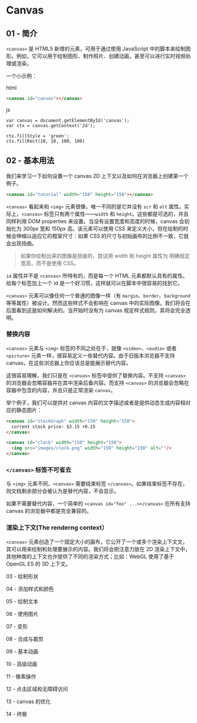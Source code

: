 # Canvas

## 01 - 简介

`<canvas>` 是 HTML5 新增的元素，可用于通过使用 JavaScript 中的脚本来绘制图形。例如，它可以用于绘制图形、制作照片、创建动画，甚至可以进行实时视频处理或渲染。

一个小示例：

html

```html
<canvas id="canvas"></canvas>
```

js

```
var canvas = document.getElementById('canvas');
var ctx = canvas.getContext('2d');

ctx.fillStyle = 'green';
ctx.fillRect(10, 10, 100, 100)
```

## 02 - 基本用法

我们来学习一下如何设置一个 canvas 2D 上下文以及如何在浏览器上创建第一个例子。

```html
<canvas id="tutorial" width="150" height="150"></canvas>
```

`<canvas>` 看起来和 `<img>` 元素很像，唯一不同的是它并没有 `scr` 和 `alt` 属性。实际上，`<canvas>` 标签只有两个属性——`width` 和 `height`。这些都是可选的，并且同样利用 DOM properties 来设置。当没有设置宽度和高度的时候，canvas 会初始化为 300px 宽和 150px 高。该元素可以使用 CSS 来定义大小，但在绘制的时候会伸缩以适应它的框架尺寸：如果 CSS 的尺寸与初始画布的比例不一致，它就会出现扭曲。

> 如果你绘制出来的图像是扭曲的，尝试用 width 和 height 属性为 <canvas> 明确规定宽高，而不是使用 CSS。

`id` 属性并不是 `<canvas>` 所特有的，而是每一个 HTML 元素都默认具有的属性。给每个标签加上一个 id 是一个好习惯，这样就可以在脚本中很容易的找到它。

`<canvas>` 元素可以像任何一个普通的图像一样（有 `margin`、`border`、`background` 等等属性）被设计。然而这些样式不会影响在 canvas 中的实际图像。我们将会在后面看到这是如何解决的。当开始时没有为 canvas 规定样式规则，其将会完全透明。

### 替换内容

`<canvas>` 元素与 `<img>` 标签的不同之处在于，就像 `<video>`、`<audio>` 或者 `<picture>` 元素一样，很容易定义一些替代内容。由于旧版本浏览器不支持 canvas，在这些浏览器上你应该总是能展示替代内容。

这很容易理解，我们只是在 `<canvas>` 标签中提供了替换内容。不支持     `<canvas>` 的浏览器会忽略容器并在其中渲染后备内容。而支持 `<canvas>` 的浏览器会忽略在容器中包含的内容，并且只是正常渲染 `canvas`。

举个例子，我们可以提供对 canvas 内容的文字描述或者是提供动态生成内容相对应的静态图片：

```html
<canvas id="stockGraph" width="150" height="150">
  current stock price: $3.15 +0.15
</canvas>

<canvas id="clock" width="150" height="150">
  <img src="images/clock.png" width="150" height="150" alt=""/>
</canvas>
```

### `</canvas>` 标签不可省去

与 `<img>` 元素不同，`<canvas>` 需要结束标签 `</canvas>`。如果结束标签不存在，则文档剩余部分会被认为是替代内容，不会显示。

如果不需要替代内容，一个简单的 `<canvas id="foo" ...></canvas>` 在所有支持 canvas 的浏览器中都是完全兼容的。

### 渲染上下文(The renderng context） 

`<canvas>` 元素创造了一个固定大小的画布，它公开了一个或多个渲染上下文文，其可以用来绘制和处理要展示的内容。我们将会把注意力放在 2D 渲染上下文中，其他种类的上下文也许提供了不同的渲染方式；比如：WebGL 使用了基于 OpenGL ES 的 3D 上下文。





03 - 绘制形状

04 - 添加样式和颜色

05 - 绘制文本

06 - 使用图片

07 - 变形

08 - 合成与裁剪

09 - 基本动画

10 - 高级动画

11 - 像素操作

12 - 点击区域和无障碍访问

13 - canvas 的优化

14 - 终极